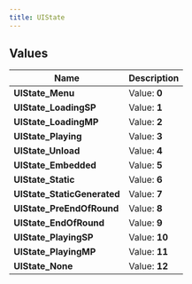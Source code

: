 ```yaml
---
title: UIState
---
```


## Values

| Name | Description |
| ---- | ----------- |
| **UIState\_Menu** | Value: **0** |
| **UIState\_LoadingSP** | Value: **1** |
| **UIState\_LoadingMP** | Value: **2** |
| **UIState\_Playing** | Value: **3** |
| **UIState\_Unload** | Value: **4** |
| **UIState\_Embedded** | Value: **5** |
| **UIState\_Static** | Value: **6** |
| **UIState\_StaticGenerated** | Value: **7** |
| **UIState\_PreEndOfRound** | Value: **8** |
| **UIState\_EndOfRound** | Value: **9** |
| **UIState\_PlayingSP** | Value: **10** |
| **UIState\_PlayingMP** | Value: **11** |
| **UIState\_None** | Value: **12** |

